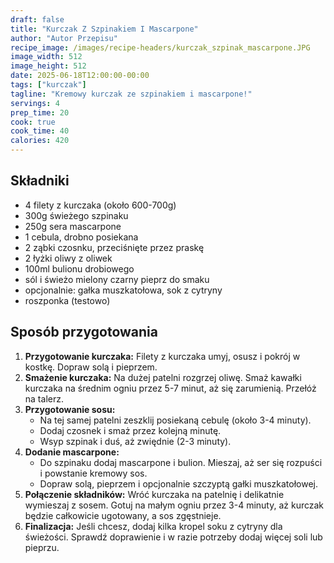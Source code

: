 ```yaml
---
draft: false
title: "Kurczak Z Szpinakiem I Mascarpone"
author: "Autor Przepisu"
recipe_image: /images/recipe-headers/kurczak_szpinak_mascarpone.JPG
image_width: 512
image_height: 512
date: 2025-06-18T12:00:00-00:00
tags: ["kurczak"]
tagline: "Kremowy kurczak ze szpinakiem i mascarpone!"
servings: 4
prep_time: 20
cook: true
cook_time: 40
calories: 420
---
```


## Składniki
- 4 filety z kurczaka (około 600-700g)
- 300g świeżego szpinaku
- 250g sera mascarpone
- 1 cebula, drobno posiekana
- 2 ząbki czosnku, przeciśnięte przez praskę
- 2 łyżki oliwy z oliwek
- 100ml bulionu drobiowego
- sól i świeżo mielony czarny pieprz do smaku
- opcjonalnie: gałka muszkatołowa, sok z cytryny
- roszponka (testowo)

## Sposób przygotowania
1. **Przygotowanie kurczaka:** Filety z kurczaka umyj, osusz i pokrój w kostkę. Dopraw solą i pieprzem.
2. **Smażenie kurczaka:** Na dużej patelni rozgrzej oliwę. Smaż kawałki kurczaka na średnim ogniu przez 5-7 minut, aż się zarumienią. Przełóż na talerz.
3. **Przygotowanie sosu:**
   - Na tej samej patelni zeszklij posiekaną cebulę (około 3-4 minuty).
   - Dodaj czosnek i smaż przez kolejną minutę.
   - Wsyp szpinak i duś, aż zwiędnie (2-3 minuty).
4. **Dodanie mascarpone:**
   - Do szpinaku dodaj mascarpone i bulion. Mieszaj, aż ser się rozpuści i powstanie kremowy sos.
   - Dopraw solą, pieprzem i opcjonalnie szczyptą gałki muszkatołowej.
5. **Połączenie składników:** Wróć kurczaka na patelnię i delikatnie wymieszaj z sosem. Gotuj na małym ogniu przez 3-4 minuty, aż kurczak będzie całkowicie ugotowany, a sos zgęstnieje.
6. **Finalizacja:** Jeśli chcesz, dodaj kilka kropel soku z cytryny dla świeżości. Sprawdź doprawienie i w razie potrzeby dodaj więcej soli lub pieprzu.